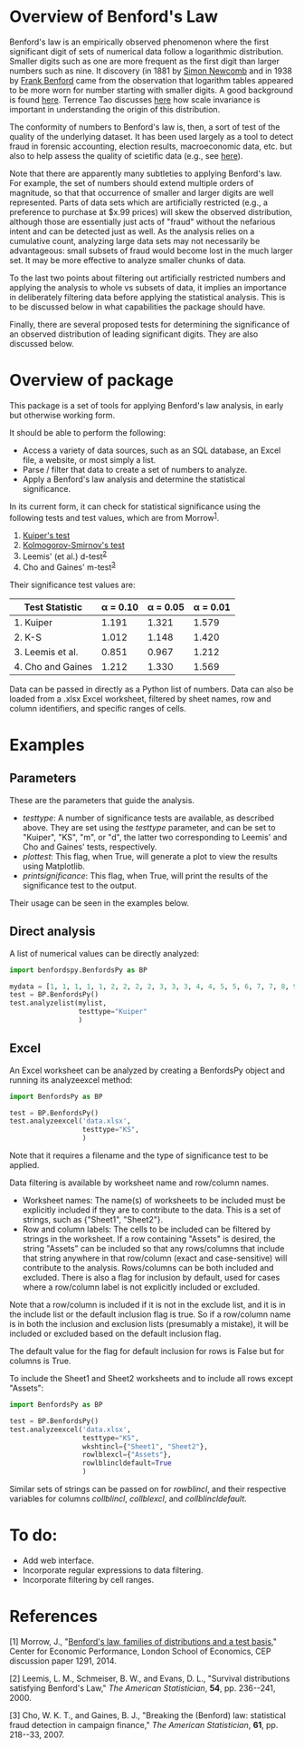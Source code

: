 # Overview of Benford's Law

Benford's law is an empirically observed phenomenon where the first significant digit of sets of
numerical data follow a logarithmic distribution. Smaller digits such as one are more frequent as
the first digit than larger numbers such as nine. It discovery (in 1881 by 
<a href="https://en.wikipedia.org/wiki/Simon_Newcomb" target="_blank">Simon Newcomb</a> and in 1938 by
<a href="https://en.wikipedia.org/wiki/Frank_Benford" target="_blank">Frank Benford</a> came from the
observation that logarithm tables appeared to be more worn for number starting with smaller digits. A
good background is found <a href="https://en.wikipedia.org/wiki/Benford%27s_law" target="_blank">here</a>.
Terrence Tao discusses
<a href="https://terrytao.wordpress.com/2009/07/03/benfords-law-zipfs-law-and-the-pareto-distribution/"
target="_blank">here</a> how scale invariance is important in understanding the origin of this distribution.

The conformity of numbers to Benford's law is, then, a sort of test of the quality of the underlying 
dataset. It has been used largely as a tool to detect fraud in forensic accounting, election results,
macroeconomic data, etc. but also to help assess the quality of scietific data (e.g., see
<a href="http://www.checkyourdata.com/index.php" target="_blank">here</a>).

Note that there are apparently many subtleties to applying Benford's law. For example, the set of 
numbers should extend multiple orders of magnitude, so that that occurrence of smaller and larger digits
are well represented. Parts of data sets which are artificially restricted (e.g., a preference to
purchase at $x.99 prices) will skew the observed distribution, although those are essentially just acts 
of "fraud" without the nefarious intent and can be detected just as well. As the analysis relies on a 
cumulative count, analyzing large data sets may not necessarily be advantageous: small subsets of
fraud would become lost in the much larger set. It may be more effective to analyze smaller chunks
of data.

To the last two points about filtering out artificially restricted numbers and applying the analysis to 
whole vs subsets of data, it implies an importance in deliberately filtering data before
applying the statistical analysis. This is to be discussed below in what capabilities the package should have.

Finally, there are several proposed tests for determining the significance of an observed distribution
of leading significant digits. They are also discussed below.

# Overview of package

This package is a set of tools for applying Benford's law analysis, in early but otherwise working form.

It should be able to perform the following:

* Access a variety of data sources, such as an SQL database, an Excel file, a website, or most simply a list.
* Parse / filter that data to create a set of numbers to analyze.
* Apply a Benford's law analysis and determine the statistical significance.

In its current form, it can check for statistical significance using the following tests and test values,
which are from Morrow<sup>[1](#Morrow)</sup>.

1. <a href="https://en.wikipedia.org/wiki/Kuiper's_test" target="_blank">Kuiper's test</a>
2. <a href="https://en.wikipedia.org/wiki/Kolmogorov%E2%80%93Smirnov_test" target="_blank">Kolmogorov-Smirnov's test</a>
3. Leemis' (et al.) d-test<sup>[2](#Leemis)</sup>
4. Cho and Gaines' m-test<sup>[3](#Cho-Gaines)</sup>

Their significance test values are:

| Test Statistic   | &#945; = 0.10 | &#945; = 0.05 | &#945; = 0.01 |
| ---              | ---           | ---           | ---           |
| 1. Kuiper        | 1.191         | 1.321         | 1.579         |
| 2. K-S           | 1.012         | 1.148         | 1.420         |
| 3. Leemis et al. | 0.851         | 0.967         | 1.212         |
| 4. Cho and Gaines| 1.212         | 1.330         | 1.569         |

Data can be passed in directly as a Python list of numbers. Data can also be loaded from a
.xlsx Excel worksheet, filtered by sheet names, row and column identifiers, and specific ranges of
cells.

# Examples

## Parameters

These are the parameters that guide the analysis.

* *testtype*: A number of significance tests are available, as described above. They are set using the *testtype*
parameter, and can be set to "Kuiper", "KS", "m", or "d", the latter two corresponding to Leemis' and Cho and Gaines'
tests, respectively.
* *plottest*: This flag, when True, will generate a plot to view the results using Matplotlib.
* *printsignificance*: This flag, when True, will print the results of the significance test to the output.

Their usage can be seen in the examples below.

## Direct analysis

A list of numerical values can be directly analyzed:

```python
import benfordspy.BenfordsPy as BP

mydata = [1, 1, 1, 1, 1, 2, 2, 2, 2, 3, 3, 3, 4, 4, 5, 5, 6, 7, 7, 8, 9]
test = BP.BenfordsPy()
test.analyzelist(mylist,
                 testtype="Kuiper"
                 )
```

## Excel

An Excel worksheet can be analyzed by creating a BenfordsPy object and running its analyzeexcel method:

```python
import BenfordsPy as BP

test = BP.BenfordsPy()
test.analyzeexcel('data.xlsx',
                  testtype="KS",
                  )
```

Note that it requires a filename and the type of significance test to be applied.

Data filtering is available by worksheet name and row/column names.

* Worksheet names: The name(s) of worksheets to be included must be explicitly included if
they are to contribute to the data. This is a set of strings, such as {"Sheet1", "Sheet2"}.
* Row and column labels: The cells to be included can be filtered by strings in the worksheet. If a row
containing "Assets" is desired, the string "Assets" can be included so that any rows/columns that
include that string anywhere in that row/column (exact and case-sensitive) will contribute to the analysis.
Rows/columns can be both included and excluded. There is also a flag for inclusion by default, used for cases where
a row/column label is not explicitly included or excluded.

Note that a row/column is included if it is not in the exclude list, and it is in the include list
or the default inclusion flag is true. So if a row/column name is in both the inclusion and exclusion
lists (presumably a mistake), it will be included or excluded based on the default inclusion flag.

The default value for the flag for default inclusion for rows is False but for columns is True.

To include the Sheet1 and Sheet2 worksheets and to include all rows except "Assets":
```python
import BenfordsPy as BP

test = BP.BenfordsPy()
test.analyzeexcel('data.xlsx',
                  testtype="KS",
                  wkshtincl={"Sheet1", "Sheet2"},
                  rowlblexcl={"Assets"},
                  rowlblincldefault=True
                  )
```

Similar sets of strings can be passed on for *rowblincl*, and their respective variables for columns
*collblincl*, *collblexcl*, and *collblincldefault*.

# To do:

* Add web interface.
* Incorporate regular expressions to data filtering.
* Incorporate filtering by cell ranges.

# References

<a name="Morrow"> [1] Morrow, J., "<a href="http://cep.lse.ac.uk/pubs/download/dp1291.pdf" target="_blank">Benford's law, families of distributions and a test basis</a>,"
Center for Economic Performance, London School of Economics, CEP discussion paper 1291,  2014.</a>

<a name="Leemis"> [2] Leemis, L. M., Schmeiser, B. W., and Evans, D. L., "Survival distributions satisfying Benford's Law," *The American
Statistician*, **54**, pp. 236--241, 2000. </a>

<a name="Cho-Gaines"> [3] Cho, W. K. T., and Gaines, B. J., "Breaking the (Benford) law: statistical fraud detection in campaign finance,"
*The American Statistician*, **61**, pp. 218--33, 2007.